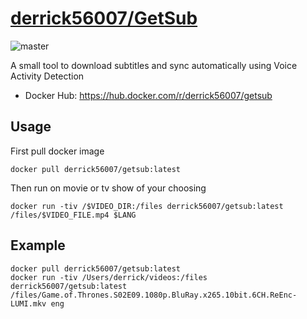 # [derrick56007/GetSub](https://github.com/Derrick56007/getsub)

![master](https://github.com/Derrick56007/getsub/workflows/master/badge.svg)

A small tool to download subtitles and sync automatically using Voice Activity Detection

- Docker Hub: https://hub.docker.com/r/derrick56007/getsub

## Usage 

First pull docker image
```
docker pull derrick56007/getsub:latest
```

Then run on movie or tv show of your choosing
```
docker run -tiv /$VIDEO_DIR:/files derrick56007/getsub:latest /files/$VIDEO_FILE.mp4 $LANG
```

## Example

```
docker pull derrick56007/getsub:latest
docker run -tiv /Users/derrick/videos:/files derrick56007/getsub:latest /files/Game.of.Thrones.S02E09.1080p.BluRay.x265.10bit.6CH.ReEnc-LUMI.mkv eng
```
